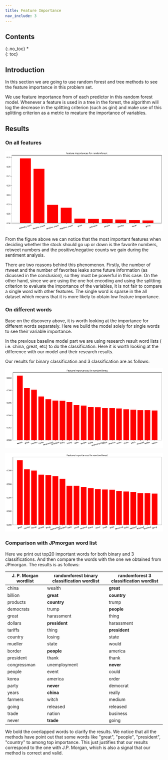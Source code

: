 ```yaml
---
title: Feature Importance
nav_include: 3
---
```


## Contents
{:.no_toc}
*  
{: toc}

## Introduction

In this section we are going to use random forest and tree methods to see the feature importance in this problem set.

We use feature importance from of each predictor in this random forest model. Whenever a feature is used in a tree in the forest, the algorithm will log the decrease in the splitting criterion (such as gini) and make use of this splitting criterion as a metric to meature the importance of variables.

## Results

### On all features

![feature importance 1](pic/featureImportance/fp1.png)

From the figure above we can notice that the most important features when deciding whether the stock should go up or down is the favorite numbers, retweet numbers and the positive/negative counts we gain during the sentiment analysis. 

There are two reasons behind this phenomenon. Firstly, the number of rtweet and the number of favorites leaks some future information (as dicussed in the conclusion), so they must be powerful in this case. On the other hand, since we are using the one hot encoding and using the splitting criterion to evaluate the importance of the variables, it is not fair to compare a single word with other features. The single word is sparse in the all dataset which means that it is more likely to obtain low feature importance.

### On different words

Base on the discovery above, it is worth looking at the importance for different words separately. Here we build the model solely for single words to see their variable importance. 

In the previous baseline model part we are using research result word lists ( i.e. china, great, etc) to do the classification. Here it is worth looking at the difference with our model and their research results. 

Our results for binary classification and 3 classification are as follows:

![feature importance 2](pic/featureImportance/fp2.png)

![feature importance 3](pic/featureImportance/fp3.png)

### Comparison with JPmorgan word list

Here we print out top20 important words for both binary and 3 classifications. And then compare the words with the one we obtained from JPmorgan. The results is as follows:

| J. P. Morgan wordlist | randomforest binary classification wordlist | randomforest 3 classification wordlist |
|-------------------|---------------------------------------------|----------------------------------------|
| china             | wealth                                      | **great**                                 |
| billion           | **great**                                       | **country**                           |
| products          | **country**                                     | trump                                  |
| democrats         | trump                                       | **people**                                |
| great             | harassment                                  | thing                                  |
| dollars           | **president**                                   | harassment                             |
| tariffs           | thing                                       | **president**                              |
| country           | losing                                      | state                                  |
| mueller           | state                                       | would                                  |
| border            | **people**                                   | america                                |
| president         | thank                                       | thank                                  |
| congressman       | unemployment                                | **never**                                  |
| people            | event                                       | could                                  |
| korea             | america                                     | order                                  |
| party             | **never**                                     | democrat                               |
| years             | **china**                                     | really                                 |
| farmers           | witch                                       | medium                                 |
| going             | released                                    | released                               |
| trade             | nation                                      | business                               |
| never             | **trade**                                       | going                                  |

We bold the overlapped words to clarify the results. We notice that all the methods have point out that some words like "great", "people", "president", "country" to among top importance. This just justifies that our results correspond to the one with J.P. Morgan, which is also a signal that our method is correct and valid.


